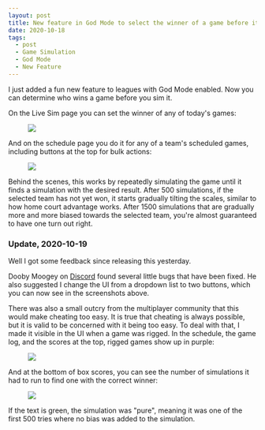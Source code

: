 ```yaml
---
layout: post
title: New feature in God Mode to select the winner of a game before it's played
date: 2020-10-18
tags:
  - post
  - Game Simulation
  - God Mode
  - New Feature
---
```


I just added a fun new feature to leagues with God Mode enabled. Now you can determine who wins a game before you sim it.

On the Live Sim page you can set the winner of any of today's games:

<figure><img src="/files/force-win-1.png" class="img-fluid"></figure>

<!--more-->

And on the schedule page you do it for any of a team's scheduled games, including buttons at the top for bulk actions:

<figure><img src="/files/force-win-2.png" class="img-fluid"></figure>

Behind the scenes, this works by repeatedly simulating the game until it finds a simulation with the desired result. After 500 simulations, if the selected team has not yet won, it starts gradually tilting the scales, similar to how home court advantage works. After 1500 simulations that are gradually more and more biased towards the selected team, you're almost guaranteed to have one turn out right.

### Update, 2020-10-19

Well I got some feedback since releasing this yesterday.

Dooby Moogey on [Discord](/discord/O) found several little bugs that have been fixed. He also suggested I change the UI from a dropdown list to two buttons, which you can now see in the screenshots above.

There was also a small outcry from the multiplayer community that this would make cheating too easy. It is true that cheating is always possible, but it is valid to be concerned with it being too easy. To deal with that, I made it visible in the UI when a game was rigged. In the schedule, the game log, and the scores at the top, rigged games show up in purple:

<figure><img src="/files/force-win-3.png" class="img-fluid"></figure>

And at the bottom of box scores, you can see the number of simulations it had to run to find one with the correct winner:

<figure><img src="/files/force-win-4.png" class="img-fluid"></figure>

If the text is green, the simulation was "pure", meaning it was one of the first 500 tries where no bias was added to the simulation.
